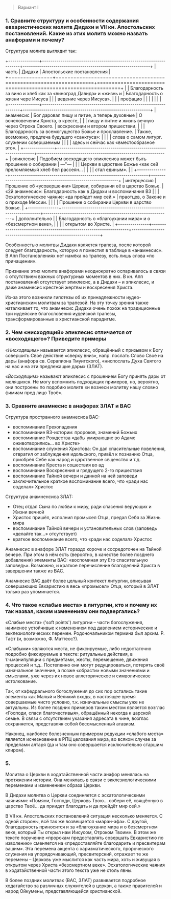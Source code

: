 > Вариант I

### 1. Сравните структуру и особенности содержания евхаристических молитв Дидахи и VII кн. Апостольских постановлений. Какие из этих молитв можно назвать анафорами и почему?
Структура молитв выглядит так:

+---------------+-------------------------------------------------------------------+--------------------------------------------------------------+
| часть         | Дидахи                                                            | Апостольские постановления                                   |
+===============+===================================================================+==============================================================+
|               | Благодарность за вино и хлеб как за «виноград Давида» и «жизнь и  | Благодарность о жизни чере Иисуса                            |
|               | ведение через Иисуса».                                            |                                                              |
| префацио      |                                                                   |                                                              |
|               |                                                                   |                                                              |
+---------------+-------------------------------------------------------------------+--------------------------------------------------------------+
| анамнесис     | Бог даровал пищу и питие, а теперь духовные                       | О вочеловечении Христа, о кресте,                            |
|               | пищу и питие и жизнь вечную через Отрока Своего.                  | воскресении и втором пришествии.                             |
|               | Благодарность за всемогущество Божье и прославление.              | Также, возможно, предтеча будущего «санктуса»:               |
|               |                                                                   | слова о самом литург. служении совершаемым                   |
|               |                                                                   | здесь и сейчас как «вместообразное это».                     |
+---------------+-------------------------------------------------------------------+--------------------------------------------------------------+
| эпиклесис     | Подобием восходящего эпиклесиса может быть прошение о собирании   | —"—                                                          |
|               | Церкви в царствие Божье «как сей преломляемый хлеб бел рассеян... |                                                              |
|               | стал единым».                                                     |                                                              |
+---------------+-------------------------------------------------------------------+--------------------------------------------------------------+
| интерцессио   | Прошение об «усовершении» Церкви, собирании её в царство Божье.   | «2й анамнесис»: Благодарность как в Дидахи и воспоминания ВЗ |
|               | Эсхатологическое чаяние: «да прейдет мир сей.»                    | праотцев, о Законе и о приходе Мессии.                       |
|               |                                                                   | Прошение о собирании Церкви в царство Божье.                 |
+---------------+-------------------------------------------------------------------+--------------------------------------------------------------+
| дополнительно |                                                                   | Благодарность о «благоухании мира» и о «безсмертном веке»,   |
|               |                                                                   | открытом во Христе.                                          |
+---------------+-------------------------------------------------------------------+--------------------------------------------------------------+

Особенностью молитвы Дидахи является трапеза, после которой следует благодарность, которую я поместил в таблице в «анамнесис».
В Апп Постановлениях нет намёка на трапезу, есть лишь слова «по причащении».

Признание этих молитв анафорами неоднократно оспаривалось в связи с отсутствием важных структурных моментов в них.
В кн. Апп постановлений отсутствует эпиклесис, а в Дидахи – и эпиклесис, и даже анамнесис крестной жертвы и воскресения Христа.

Из-за этого возникли гипотезы об их принадлежности иудео-христианским молитвам за трапезой.
На эту точку зрения также наталкивает то, что анамнесис Дидахи очень похож на традиционные три иудейские благословения иудейской трапезы, трансформированные в христианской парадигме.


### 2. Чем «нисходящий» эпиклесис отличается от «восходящего»? Приведите примеры
_«Нисходящим»_ называется эпиклесис, обращённый с призывом к Богу совершить Своё действие «сверху вниз», напр. послать Слово Своё на дары (анафора св. Серапиона Тмуитского), «ниспослать Духа Святого на нас и на эти предлежащие дары» (ЗЛАТ).

_«Восходящим»_ называют эпиклесис с прошением Богу принять дары от молящихся.
Не могу вспомнить подходящих примеров, но, вероятно, они построены по подобию молитв «и вознеси молитву нашу словно фимиам пред лицо Твоё».


### 3. Сравните анамнесис в анафорах ЗЛАТ и ВАС

Структура пространного анамнесиса ВАС:

- воспоминание Грехопадения
- воспоминание ВЗ-истории: пророков, знамений Божьих
- воспоминание Рождества «дабы умирающие во Адаме оживотворились... во Христе»
- воспоминание служения Христова: Он дал спасительные повеления, отвратил от заблуждения идольского, привёл к познанию Отца, приобрёл Себе как народ и царственное свщенство и т.д.
- воспоминание Креста и сошествия во ад
- воспоминание Воскресения и грядущего 2-го пришествия
- воспоминание Тайной вечери и данной на ней заповеди
- заключительное краткое воспоминание всего, что «ради нас соделал» Христос

Структура анамненсиса ЗЛАТ: 

- Отец отдал Сына по любви к миру, ради спасения верующих и Жизни вечной
- Христос пришёл, исполнил промысел Отца, предал Себя за Жизнь мира
- воспоминание Тайной вечери и установительных слов (заповедь «делайте так...» отсутствует)
- краткое воспоминание всего, что «ради нас соделал» Христос

Анамнесис в анафоре ЗЛАТ гораздо короче и сосредоточен на Тайной вечере.
При этом в нём есть (вероятно, в  качестве более позднего добавления) элементы ВАС: «воспоминая эту Его спасительную заповедь».
Возможно, и краткое перечисление благодеяний Христа в завершении также из ВАС.

Анамнесис ВАС даёт более цельный контекст литургии, вписывая совершающих Евхаристию в весь «промысел» Отца, который в ЗЛАТ только раз упоминается.



### 4. Что такое «слабые места» в литургии, кто и почему их так назвал, каким изменениям они подвергались?
«Слабые места» ('soft points') литургии – части богослужения, наименее устойчивые к изменением под давлением исторических и экклезиологических перемен.
Родоночальником термина был архим. Р. Тафт (и, возможно, Ф. Маттеос?).

«Слабыми» являются места, не фиксируемые, либо недостаточно подробно фиксируемые в тексте: ритуальные действия, в т.ч.манипуляции с предметами, жесты, перемещение, движения процессий и т.д..
Постепенно они могут редуцироваться, потерять своё изначальное значение, а позже «обрасти» новыми значениями и смыслами, уже через их новое аллегорическое и символическое истолкование.

Так, от кафедрального богослужения до сих пор остались такие элементы как Малый и Великий входы, в настоящее время совершаемые чисто условно, т.к. изначальные смыслы уже не актуальны.
Из более поздних примеров таким местом является возглас «Господи, спаси благочестивыя», обращённый некогда к царской семье.
В связи с отсутствием указания адресата в чине, возглас сохраняется, представляя собой бессмысленный атавизм.

Наконец, наиболее болезненным примером редукции «слабого места» является исчезновение в РПЦ целования мира, во всяком случае за пределами алтаря (да и там оно совершается исключительно старшим клиром).


### 5.

Молитва о Церкви в ходатайственной части анафор менялась на протяжении истории.
Она менялась в связи с экклезиологическими переменами и изменением образа Церкви.

В Дидахи молитва о Церкви соединяется с эсхатологическими чаяниями: «Помяни, Господи, Церковь Твою... собери её, свящённую в царство Твоё... да приидет благодать и да прейдёт мир сей.»

В VII кн. Апостольских постановлений ситуация несколько меняется. С одной стороны, всё так же возвещается «маран-афа».
С другой, благодарность приносится и за «благоухание мира и о безсмертном веке, который Ты открыл нам Иисусом, Отроком Твоим».
В этом же тексте поручение «пророкам предоставлять совершать Евхаристию по изволению» сменяется на «предоставляйте благодарить и пресвитерам вашим».
Эта перемена акцента с харизматического, пророческого служения на упорядочивающий, пресвитерский, отражает те же перемены – Церковь уже мыслится как часть мира, хоть и живущая в открытом через Христа «безсмертном веке».
Эсхатологические чаяния в ходатайственной части этого текста уже не столь явны.

В более поздних молитвах (ВАС, ЗЛАТ) развивается подробное ходатайство за различных служителей в церкви, а также правителей и народ Ойкумены, представляющейся христианской.
